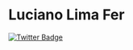 # Luciano Lima Fer



[![Twitter Badge](https://img.shields.io/badge/-@dieegosf-6633cc?style=flat-square&labelColor=6633cc&logo=twitter&logoColor=white&link=https://twitter.com/LucianolimFer)](https://twitter.com/Lucianolimfer) 


